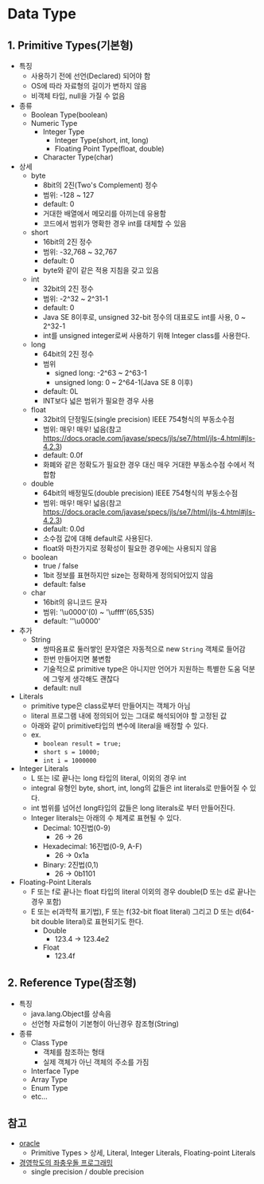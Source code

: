 # Data Type
## 1. Primitive Types(기본형)
 - 특징
 	 - 사용하기 전에 선언(Declared) 되어야 함
 	 - OS에 따라 자료형의 길이가 변하지 않음
 	 - 비객체 타입, null을 가질 수 없음
 - 종류
	 - Boolean Type(boolean)
	 - Numeric Type
	 	 - Integer Type
	 	 	 - Integer Type(short, int, long)
	 	 	 - Floating Point Type(float, double)
	 	 - Character Type(char)
 - 상세
 	 - byte
 	 	 - 8bit의 2진(Two's Complement) 정수
 	 	 - 범위: -128 ~ 127
 	 	 - default: 0
 	 	 - 거대한 배열에서 메모리를 아끼는데 유용함
 	 	 - 코드에서 범위가 명확한 경우 int를 대체할 수 있음
 	 - short
 	 	 - 16bit의 2진 정수
 	 	 - 범위: -32,768 ~ 32,767
 	 	 - default: 0
 	 	 - byte와 같이 같은 적용 지침을 갖고 있음
 	 - int
 	 	 - 32bit의 2진 정수
 	 	 - 범위: -2^32 ~ 2^31-1
 	 	 - default: 0
 	 	 - Java SE 8이후로, unsigned 32-bit 정수의 대표로도 int를 사용, 0 ~ 2^32-1
 	 	 - int를 unsigned integer로써 사용하기 위해 Integer class를 사용한다.
 	 - long
 	 	 - 64bit의 2진 정수
 	 	 - 범위
 	 	 	 - signed long: -2^63 ~ 2^63-1
 	 	 	 - unsigned long: 0 ~ 2^64-1(Java SE 8 이후)
 	 	 - default: 0L
 	 	 - INT보다 넓은 범위가 필요한 경우 사용
 	 - float
 	 	 - 32bit의 단정밀도(single precision) IEEE 754형식의 부동소수점
 	 	 - 범위: 매우! 매우! 넓음(참고 https://docs.oracle.com/javase/specs/jls/se7/html/jls-4.html#jls-4.2.3)
 	 	 - default: 0.0f
 	 	 - 화폐와 같은 정확도가 필요한 경우 대신 매우 거대한 부동소수점 수에서 적합함
 	 - double
 	 	 - 64bit의 배정밀도(double precision) IEEE 754형식의 부동소수점
 	 	 - 범위: 매우! 매우! 넓음(참고 https://docs.oracle.com/javase/specs/jls/se7/html/jls-4.html#jls-4.2.3)
 	 	 - default: 0.0d
 	 	 - 소수점 값에 대해 default로 사용된다.
 	 	 - float와 마찬가지로 정확성이 필요한 경우에는 사용되지 않음
 	 - boolean
 	 	 - true / false
 	 	 - 1bit 정보를 표현하지만 size는 정확하게 정의되어있지 않음
 	 	 - default: false
 	 - char
 	 	 - 16bit의 유니코드 문자
 	 	 - 범위: '\u0000'(0) ~ '\uffff'(65,535)
 	 	 - default: ''\u0000'
 - 추가
 	 - String
 	 	 - 쌍따옴표로 둘러쌓인 문자열은 자동적으로 new `String` 객체로 들어감
 	 	 - 한번 만들어지면 불변함
 	 	 - 기술적으로 primitive type은 아니지만 언어가 지원하는 특별한 도움 덕분에 그렇게 생각해도 괜찮다
 	 	 - default: null
 - Literals
 	 - primitive type은 class로부터 만들어지는 객체가 아님
 	 - literal 프로그램 내에 정의되어 있는 그대로 해석되어야 할 고정된 값
 	 - 아래와 같이 primitive타입의 변수에 literal을 배정할 수 있다.
 	 - ex.
 	 	 - `boolean result = true;`
 	 	 - `short s = 10000;`
 	 	 - `int i = 1000000`
 - Integer Literals
 	 - L 또는 l로 끝나는 long 타입의 literal, 이외의 경우 int
 	 - integral 유형인 byte, short, int, long의 값들은 int literals로 만들어질 수 있다.
 	 - int 범위를 넘어선 long타입의 값들은 long literals로 부터 만들어진다.
 	 - Integer literals는 아래의 수 체계로 표현될 수 있다.
 	 	 - Decimal: 10진법(0-9)
 	 	 	 - 26 -> 26
 	 	 - Hexadecimal: 16진법(0-9, A-F)
 	 	 	 - 26 -> 0x1a
 	 	 - Binary: 2진법(0,1)
 	 	 	 - 26 -> 0b1101
 - Floating-Point Literals
 	 - F 또는 f로 끝나는 float 타입의 literal 이외의 경우 double(D 또는 d로 끝나는 경우 포함)
 	 - E 또는 e(과학적 표기법), F 또는 f(32-bit float literal) 그리고 D 또는 d(64-bit double literal)로 표현되기도 한다.
 	 	 - Double
 	 	 	 - 123.4 -> 123.4e2
 	 	 - Float
 	 	 	 - 123.4f


## 2. Reference Type(참조형)
 - 특징
 	 - java.lang.Object를 상속음
 	 - 선언형 자료형이 기본형이 아닌경우 참조형(String)
 - 종류
	 - Class Type
	 	 - 객체를 참조하는 형태
	 	 - 실제 객체가 아닌 객체의 주소를 가짐
	 - Interface Type
	 - Array Type
	 - Enum Type
	 - etc...




## 참고
 - [oracle](https://docs.oracle.com/javase/tutorial/java/nutsandbolts/datatypes.html "Primitive Data Types")
	 - Primitive Types > 상세, Literal, Integer Literals, Floating-point Literals
 - [경영학도의 좌충우돌 프로그래밍](http://whatisthenext.tistory.com/146 "단정도(single precision), 배정도(double precision)이란?")
	 - single precision / double precision